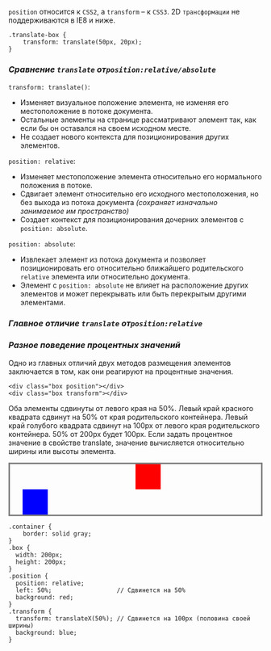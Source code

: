 `position` относится к `CSS2`, а `transform` – к `CSS3`.
2D `трансформации` не поддерживаются в IE8 и ниже.

```
.translate-box {
	transform: translate(50px, 20px);
}
```

### _Сравнение `translate` от`position:relative/absolute`_

`transform: translate()`:

- Изменяет визуальное положение элемента, не изменяя его местоположение в потоке документа.
- Остальные элементы на странице рассматривают элемент так, как если бы он оставался на своем исходном месте.
- Не создает нового контекста для позиционирования других элементов.

`position: relative`:

- Изменяет местоположение элемента относительно его нормального положения в потоке.
- Сдвигает элемент относительно его исходного местоположения, но без выхода из потока документа _(сохраняет изначально занимаемое им пространство)_
- Создает контекст для позиционирования дочерних элементов с `position: absolute`.

`position: absolute`:

- Извлекает элемент из потока документа и позволяет позиционировать его относительно ближайшего родительского `relative` элемента или относительно документа.
- Элемент с `position: absolute` не влияет на расположение других элементов и может перекрывать или быть перекрытым другими элементами.

### _Главное отличие `translate` от`position:relative`_

### _Разное поведение процентных значений_

Одно из главных отличий двух методов размещения элементов заключается в том, как они реагируют на процентные значения.

```
<div class="box position"></div>
<div class="box transform"></div>
```

Оба элементы сдвинуты от левого края на 50%. Левый край красного квадрата сдвинут на 50% от края родительского контейнера. Левый край голубого квадрата сдвинут на 100px от левого края родительского контейнера. 50% от 200px будет 100px. Если задать процентное значение в свойстве translate, значение вычисляется относительно ширины или высоты элемента.

<div class="container" style="border: solid gray;">
<div class="box position" style="
	width: 50px;
  height: 50px;
  position: relative;
  left: 50%;
  background: red;
  "></div>
  <div class="box transform" style="
	width: 50px;
  height: 50px;
	transform: translateX(50%);
  background: blue;"></div>
</div>

```
.container {
	border: solid gray;
}
.box {
  width: 200px;
  height: 200px;
}
.position {
  position: relative;
  left: 50%;                  // Сдвинется на 50%
  background: red;
}
.transform {
  transform: translateX(50%); // Сдвинется на 100px (половина своей ширины)
  background: blue;
}
```


